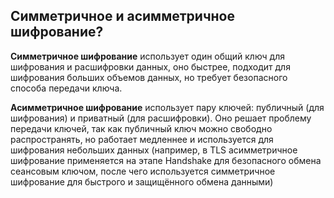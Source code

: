 ## Симметричное и асимметричное шифрование?

**Симметричное шифрование** использует один общий ключ для шифрования и расшифровки данных, оно быстрее, подходит для шифрования больших объемов данных, но требует безопасного способа передачи ключа.

**Асимметричное шифрование** использует пару ключей: публичный (для шифрования) и приватный (для расшифровки). Оно решает проблему передачи ключей, так как публичный ключ можно свободно распространять, но работает медленнее и используется для шифрования небольших данных (например, в TLS асимметричное шифрование применяется на этапе Handshake для безопасного обмена сеансовым ключом, после чего используется симметричное шифрование для быстрого и защищённого обмена данными)